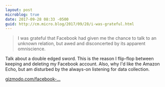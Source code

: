 ```yaml
---
layout: post
microblog: true
date: 2017-09-28 08:33 -0500
guid: http://cm.micro.blog/2017/09/28/i-was-grateful.html
---
```

> I was grateful that Facebook had given me the chance to talk to an unknown relation, but awed and disconcerted by its apparent omniscience.

Talk about a double edged sword. This is the reason I flip-flop between keeping and deleting my Facebook account. Also, why I'd like the Amazon Echo, but am disturbed by the always-on listening for data collection. 

[gizmodo.com/facebook-...](https://gizmodo.com/facebook-figured-out-my-family-secrets-and-it-wont-tel-1797696163)
